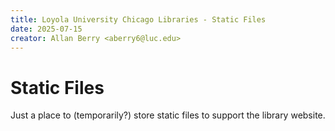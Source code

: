 ```yaml
---
title: Loyola University Chicago Libraries - Static Files
date: 2025-07-15
creator: Allan Berry <aberry6@luc.edu>
---
```


# Static Files

Just a place to (temporarily?) store static files to support the library website.